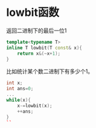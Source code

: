 # lowbit函数
返回二进制下的最后一位1
```cpp
template<typename T>
inline T lowbit(T const& x){
    return x&(~x+1);
}
```
比如统计某个数二进制下有多少个1。
```cpp
int x;
int ans=0;
...
while(x){
    x-=lowbit(x);
    ++ans;
}
``
